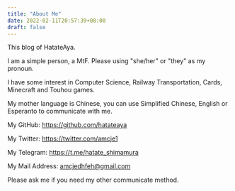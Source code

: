 ```yaml
---
title: "About Me"
date: 2022-02-11T20:57:39+08:00
draft: false
---
```


This blog of HatateAya.

I am a simple person, a MtF. Please using "she/her" or "they" as my pronoun.

I have some interest in Computer Science, Railway Transportation, Cards, Minecraft and Touhou games.

My mother language is Chinese, you can use Simplified Chinese, English or Esperanto to communicate with me.

My GitHub: <https://github.com/hatateaya>

My Twitter: <https://twitter.com/amcje1>

My Telegram: <https://t.me/hatate_shimamura>

My Mail Address: <amcjedhfeh@gmail.com>

Please ask me if you need my other communicate method.